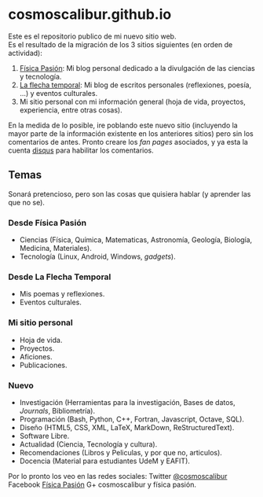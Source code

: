 cosmoscalibur.github.io
=======================

Este es el repositorio publico de mi nuevo sitio web.  
Es el resultado de la migración de los 3 sitios siguientes (en orden de actividad):  
1. [Física Pasión](http://fisicapasion.blogspot.com): Mi blog personal dedicado a la divulgación de las ciencias y tecnología.  
2. [La flecha temporal](http://laflechatemporal.blogspot.com): Mi blog de escritos personales (reflexiones, poesía, ...) y eventos culturales.  
3. Mi sitio personal con mi información general (hoja de vida, proyectos, experiencia, entre otras cosas).

En la medida de lo posible, ire poblando este nuevo sitio (incluyendo la mayor parte de la información existente en los anteriores sitios) pero sin los 
comentarios de antes.
Pronto creare los _fan pages_ asociados, y ya esta la cuenta [disqus](http://www.disqus.com) para habilitar los comentarios.

Temas
-----
Sonará pretencioso, pero son las cosas que quisiera hablar (y aprender las que no se).

### Desde Física Pasión
* Ciencias (Física, Química, Matematicas, Astronomía, Geología, Biología, Medicina, Materiales).
* Tecnología (Linux, Android, Windows, _gadgets_).

### Desde La Flecha Temporal
* Mis poemas y reflexiones.
* Eventos culturales.

### Mi sitio personal
* Hoja de vida.
* Proyectos.
* Aficiones.
* Publicaciones.

### Nuevo
* Investigación (Herramientas para la investigación, Bases de datos, _Journals_, Bibliometría).
* Programación (Bash, Python, C++, Fortran, Javascript, Octave, SQL).
* Diseño (HTML5, CSS, XML, LaTeX, MarkDown, ReStructuredText).
* Software Libre.
* Actualidad (Ciencia, Tecnología y cultura).
* Recomendaciones (Libros y Peliculas, y por que no, articulos).
* Docencia (Material para estudiantes UdeM y EAFIT).

Por lo pronto los veo en las redes sociales:
Twitter [@cosmoscalibur](http://www.twitter.com/cosmoscalibur)
Facebook [Física Pasión](http://www.facebook.com/cosmoscalibur)
G+ cosmoscalibur y física pasión.
